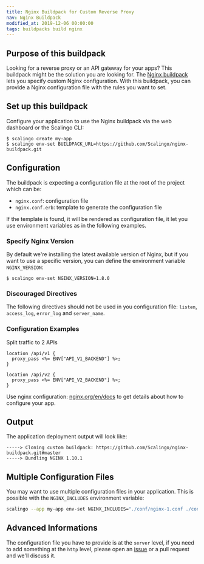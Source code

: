 ```yaml
---
title: Nginx Buildpack for Custom Reverse Proxy
nav: Nginx Buildpack
modified_at: 2019-12-06 00:00:00
tags: buildpacks build nginx
---
```


## Purpose of this buildpack

Looking for a reverse proxy or an API gateway for your apps? This buildpack might be the solution
you are looking for. The [Nginx buildpack](https://github.com/Scalingo/nginx-buildpack) lets you
specify custom Nginx configuration. With this buildpack, you can provide a Nginx configuration file
with the rules you want to set.

## Set up this buildpack

Configure your application to use the Nginx buildpack via the web dashboard or
the Scalingo CLI:

```console
$ scalingo create my-app
$ scalingo env-set BUILDPACK_URL=https://github.com/Scalingo/nginx-buildpack.git
```

## Configuration

The buildpack is expecting a configuration file at the root of the project which can be:

- `nginx.conf`: configuration file
- `nginx.conf.erb`: template to generate the configuration file

If the template is found, it will be rendered as configuration file, it let you use environment
variables as in the following examples.

### Specify Nginx Version

By default we're installing the latest available version of Nginx, but if you want to use a specific
version, you can define the environment variable `NGINX_VERSION`:

```console
$ scalingo env-set NGINX_VERSION=1.8.0
```

### Discouraged Directives

The following directives should not be used in you configuration file:
`listen`, `access_log`, `error_log` and `server_name`.

### Configuration Examples

Split traffic to 2 APIs

```nginx
location /api/v1 {
  proxy_pass <%= ENV["API_V1_BACKEND"] %>;
}

location /api/v2 {
  proxy_pass <%= ENV["API_V2_BACKEND"] %>;
}
```

Use nginx configuration: [nginx.org/en/docs](https://nginx.org/en/docs) to get
details about how to configure your app.

## Output

The application deployment output will look like:

```text
-----> Cloning custom buildpack: https://github.com/Scalingo/nginx-buildpack.git#master
-----> Bundling NGINX 1.10.1
```

## Multiple Configuration Files

You may want to use multiple configuration files in your application. This is
possible with the `NGINX_INCLUDES` environment variable:

```bash
scalingo --app my-app env-set NGINX_INCLUDES="./conf/nginx-1.conf ./conf/nginx-2.conf"
```

## Advanced Informations

The configuration file you have to provide is at the `server` level, if you
need to add something at the `http` level, please open an
[issue](https://github.com/Scalingo/nginx-buildpack/issues/new) or a pull
request and we'll discuss it.
